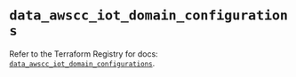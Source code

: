 # `data_awscc_iot_domain_configurations`

Refer to the Terraform Registry for docs: [`data_awscc_iot_domain_configurations`](https://registry.terraform.io/providers/hashicorp/awscc/0.70.0/docs/data-sources/iot_domain_configurations).
